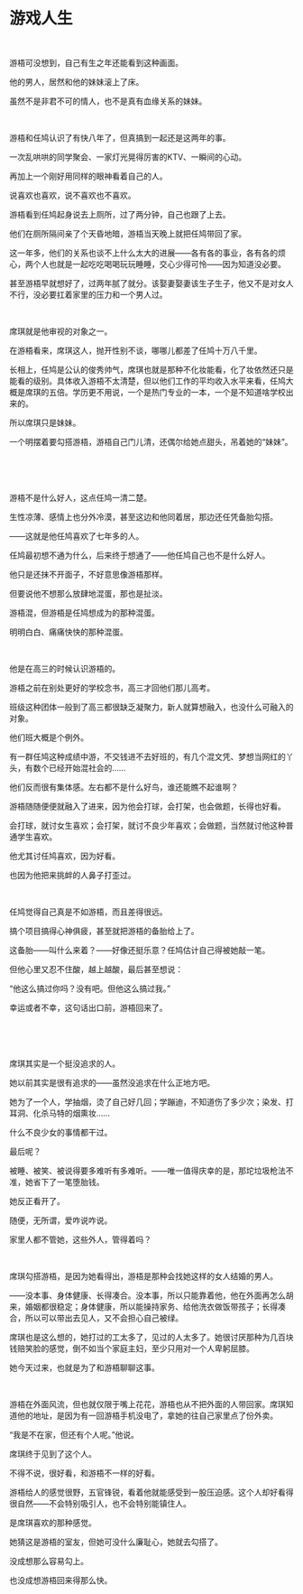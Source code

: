 # 游戏人生

<br>

游梧可没想到，自己有生之年还能看到这种画面。

他的男人，居然和他的妹妹滚上了床。

虽然不是非君不可的情人，也不是真有血缘关系的妹妹。

<br>

游梧和任鸠认识了有快八年了，但真搞到一起还是这两年的事。

一次乱哄哄的同学聚会、一家灯光晃得厉害的KTV、一瞬间的心动。

再加上一个刚好用同样的眼神看着自己的人。

说喜欢也喜欢，说不喜欢也不喜欢。

游梧看到任鸠起身说去上厕所，过了两分钟，自己也跟了上去。

他们在厕所隔间亲了个天昏地暗，游梧当天晚上就把任鸠带回了家。

这一年多，他们的关系也谈不上什么太大的进展——各有各的事业，各有各的烦心，两个人也就是一起吃吃喝喝玩玩睡睡，交心少得可怜——因为知道没必要。

甚至游梧早就想好了，过两年腻了就分。该娶妻娶妻该生子生子，他又不是对女人不行，没必要扛着家里的压力和一个男人过。

<br>

席琪就是他审视的对象之一。

在游梧看来，席琪这人，抛开性别不谈，哪哪儿都差了任鸠十万八千里。

长相上，任鸠是公认的俊秀帅气，席琪也就是那种不化妆能看，化了妆依然还只是能看的级别。具体收入游梧不太清楚，但以他们工作的平均收入水平来看，任鸠大概是席琪的五倍。学历更不用说，一个是热门专业的一本，一个是不知道啥学校出来的。

所以席琪只是妹妹。

一个明摆着要勾搭游梧，游梧自己门儿清，还偶尔给她点甜头，吊着她的“妹妹”。

<br>

<br>

<br>

游梧不是什么好人，这点任鸠一清二楚。

生性凉薄、感情上也分外冷漠，甚至这边和他同着居，那边还任凭备胎勾搭。

——这就是他任鸠喜欢了七年多的人。

任鸠最初想不通为什么，后来终于想通了——他任鸠自己也不是什么好人。

他只是还抹不开面子，不好意思像游梧那样。

但要说他不想那么放肆地混蛋，那也是扯淡。

游梧混，但游梧是任鸠想成为的那种混蛋。

明明白白、痛痛快快的那种混蛋。

<br>

他是在高三的时候认识游梧的。

游梧之前在别处更好的学校念书，高三才回他们那儿高考。

班级这种团体一般到了高三都很缺乏凝聚力，新人就算想融入，也没什么可融入的对象。

他们班大概是个例外。

有一群任鸠这种成绩中游，不交钱进不去好班的，有几个混文凭、梦想当网红的丫头，有数个已经开始混社会的……

他们反而很有集体感。左右都不是什么好鸟，谁还能瞧不起谁啊？

游梧随随便便就融入了进来，因为他会打球，会打架，也会做题，长得也好看。

会打球，就讨女生喜欢；会打架，就讨不良少年喜欢；会做题，当然就讨他这种普通学生喜欢。

他尤其讨任鸠喜欢，因为好看。

也因为他把来挑衅的人鼻子打歪过。

<br>

任鸠觉得自己真是不如游梧，而且差得很远。

搞个项目搞得心神俱疲，甚至就把游梧的备胎给上了。

这备胎——叫什么来着？——好像还挺乐意？任鸠估计自己得被她敲一笔。

但他心里又忍不住酸，越上越酸，最后甚至想说：

“他这么搞过你吗？没有吧。但他这么搞过我。”

幸运或者不幸，这句话出口前，游梧回来了。

<br>

<br>

<br>

席琪其实是一个挺没追求的人。

她以前其实是很有追求的——虽然没追求在什么正地方吧。

她为了一个人，学抽烟，烫了自己好几回；学蹦迪，不知道伤了多少次；染发、打耳洞、化杀马特的烟熏妆……

什么不良少女的事情都干过。

最后呢？

被睡、被笑、被说得要多难听有多难听。——唯一值得庆幸的是，那坨垃圾枪法不准，她省下了一笔堕胎钱。

她反正看开了。

随便，无所谓，爱咋说咋说。

家里人都不管她，这些外人，管得着吗？

<br>

席琪勾搭游梧，是因为她看得出，游梧是那种会找她这样的女人结婚的男人。

——没本事、身体健康、长得凑合。没本事，所以只能靠着他，他在外面再怎么胡来，婚姻都很稳定；身体健康，所以能操持家务、给他洗衣做饭带孩子；长得凑合，所以可以带出去见人，又不会担心自己被绿。

席琪也是这么想的，她打过的工太多了，见过的人太多了。她很讨厌那种为几百块钱赔笑脸的感觉，倒不如当个家庭主妇，至少只用对一个人卑躬屈膝。

她今天过来，也就是为了和游梧聊聊这事。

<br>

游梧在外面风流，但也就仅限于嘴上花花，游梧也从不把外面的人带回家。席琪知道他的地址，是因为有一回游梧手机没电了，拿她的往自己家里点了份外卖。

“我是不在家，但还有个人呢。”他说。

席琪终于见到了这个人。

不得不说，很好看，和游梧不一样的好看。

游梧给人的感觉很野，五官锋锐，看着他就能感受到一股压迫感。这个人却好看得很自然——不会特别吸引人，也不会特别能镇住人。

是席琪喜欢的那种感觉。

她猜这是游梧的室友，但她可没什么廉耻心，她就去勾搭了。

没成想那么容易勾上。

也没成想游梧回来得那么快。

